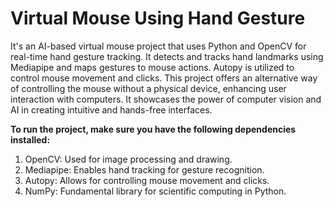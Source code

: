 # Virtual Mouse Using Hand Gesture
It's an AI-based virtual mouse project that uses Python and OpenCV for real-time hand gesture tracking. It detects and tracks hand landmarks using Mediapipe and maps gestures to mouse actions. Autopy is utilized to control mouse movement and clicks. This project offers an alternative way of controlling the mouse without a physical device, enhancing user interaction with computers. It showcases the power of computer vision and AI in creating intuitive and hands-free interfaces.



**To run the project, make sure you have the following dependencies installed:**
1. OpenCV: Used for image processing and drawing.
2. Mediapipe: Enables hand tracking for gesture recognition.
3. Autopy: Allows for controlling mouse movement and clicks.
4. NumPy: Fundamental library for scientific computing in Python.
